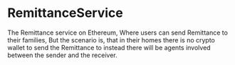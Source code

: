# RemittanceService
The Remittance service on Ethereum, Where users can send Remittance to their families, But the scenario is, that in their homes there is no crypto wallet to send the Remittance to instead there will be agents involved between the sender and the receiver. 
